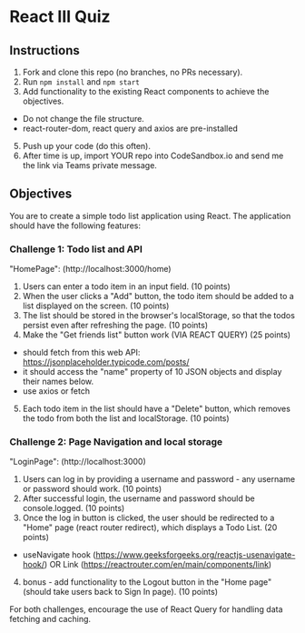 # React III Quiz

## Instructions
1. Fork and clone this repo (no branches, no PRs necessary).
2. Run ```npm install``` and ```npm start```
3. Add functionality to the existing React components to achieve the objectives.
 - Do not change the file structure.
 - react-router-dom, react query and axios are pre-installed
5. Push up your code (do this often).
6. After time is up, import YOUR repo into CodeSandbox.io and send me the link via Teams private message.

## Objectives
You are to create a simple todo list application using React. The application should have the following features:

### Challenge 1: Todo list and API
"HomePage": (http://localhost:3000/home)
1. Users can enter a todo item in an input field. (10 points)
2. When the user clicks a "Add" button, the todo item should be added to a list displayed on the screen. (10 points)
3. The list should be stored in the browser's localStorage, so that the todos persist even after refreshing the page. (10 points)
4. Make the "Get friends list" button work (VIA REACT QUERY) (25 points)
 - should fetch from this web API: https://jsonplaceholder.typicode.com/posts/ 
 - it should access the "name" property of 10 JSON objects and display their names below.
 - use axios or fetch
5. Each todo item in the list should have a "Delete" button, which removes the todo from both the list and localStorage. (10 points)

### Challenge 2: Page Navigation and local storage
"LoginPage": (http://localhost:3000)
1. Users can log in by providing a username and password - any username or password should work. (10 points)
2. After successful login, the username and password should be console.logged. (10 points)
3. Once the log in button is clicked, the user should be redirected to a "Home" page (react router redirect), which displays a Todo List. (20 points)
 - useNavigate hook (https://www.geeksforgeeks.org/reactjs-usenavigate-hook/) OR Link (https://reactrouter.com/en/main/components/link)
4. bonus - add functionality to the Logout button in the "Home page" (should take users back to Sign In page). (10 points)

For both challenges, encourage the use of React Query for handling data fetching and caching.
